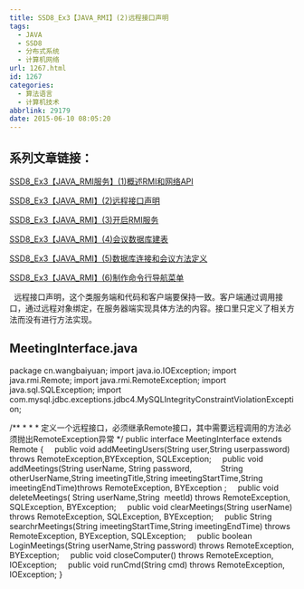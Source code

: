 ```yaml
---
title: SSD8_Ex3【JAVA_RMI】(2)远程接口声明
tags:
  - JAVA
  - SSD8
  - 分布式系统
  - 计算机网络
url: 1267.html
id: 1267
categories:
  - 算法语言
  - 计算机技术
abbrlink: 29179
date: 2015-06-10 08:05:20
---
```


系列文章链接：
-------

[SSD8\_Ex3【JAVA\_RMI服务】(1)概述RMI和网络API](http://baiyuan.wang/ssd8-ex3-java-rmi-services-1-an-overview-of-rmi-and-web-api.html)

[SSD8\_Ex3【JAVA\_RMI】(2)远程接口声明](http://baiyuan.wang/ssd8-ex3-java-rmi-2-remote-interface-declarations.html)

[SSD8\_Ex3【JAVA\_RMI】(3)开启RMI服务](http://baiyuan.wang/ssd8-ex3-java-rmi-3-open-the-rmi-service.html)

[SSD8\_Ex3【JAVA\_RMI】(4)会议数据库建表](http://baiyuan.wang/ssd8-ex3-java-rmi-4-the-conference-database-tables.html)

[SSD8\_Ex3【JAVA\_RMI】(5)数据库连接和会议方法定义](http://baiyuan.wang/ssd8-ex3-java-rmi-5-the-database-connection-and-session-method-definition.html)

[SSD8\_Ex3【JAVA\_RMI】(6)制作命令行导航菜单](http://baiyuan.wang/java-rmi-6-making-the-command-line-navigation-menu.html)

  远程接口声明，这个类服务端和代码和客户端要保持一致。客户端通过调用接口，通过远程对象绑定，在服务器端实现具体方法的内容。接口里只定义了相关方法而没有进行方法实现。

MeetingInterface.java
---------------------

package cn.wangbaiyuan;
import java.io.IOException;
import java.rmi.Remote;
import java.rmi.RemoteException;
import java.sql.SQLException;
import com.mysql.jdbc.exceptions.jdbc4.MySQLIntegrityConstraintViolationException;

/\*\*
\* 
\* 
\* 定义一个远程接口，必须继承Remote接口，其中需要远程调用的方法必须抛出RemoteException异常
*/
public interface MeetingInterface extends Remote {
    public void addMeetingUsers(String user,String userpassword) throws RemoteException,BYException, SQLException;
    public void addMeetings(String userName, String password,
            String otherUserName,String imeetingTitle,String imeetingStartTime,String imeetingEndTime)throws RemoteException, BYException ;
    public void deleteMeetings( String userName,String  meetId) throws RemoteException, SQLException, BYException;
    public void clearMeetings(String userName) throws RemoteException, SQLException, BYException;
    public String searchrMeetings(String imeetingStartTime,String imeetingEndTime) throws RemoteException, BYException, SQLException;
    public boolean LoginMeetings(String userName,String password) throws RemoteException, BYException;
    public void closeComputer() throws RemoteException, IOException;
    public void runCmd(String cmd) throws RemoteException, IOException;
}